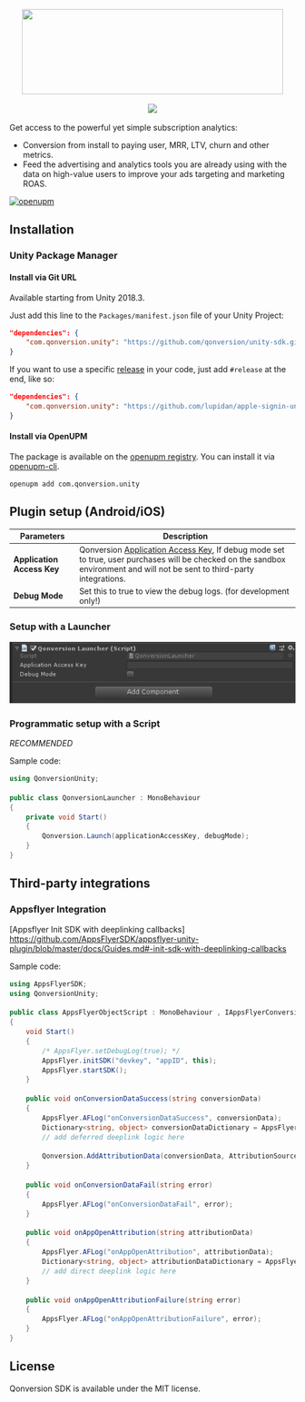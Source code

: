 <p align="center">
 <a href="https://qonversion.io" target="_blank"><img width="460" height="150" src="https://qonversion.io/img/q_brand.svg"></a>
</p>

<p align="center">
     <a href="https://qonversion.io"><img width="660" src="https://qonversion.io/img/illustrations/charts.svg"></a></p>

Get access to the powerful yet simple subscription analytics:
* Conversion from install to paying user, MRR, LTV, churn and other metrics.
* Feed the advertising and analytics tools you are already using with the data on high-value users to improve your ads targeting and marketing ROAS.

[![openupm](https://img.shields.io/npm/v/com.qonversion.unity?label=openupm&registry_uri=https://package.openupm.com)](https://openupm.com/packages/com.qonversion.unity/)

## Installation

### Unity Package Manager

#### Install via Git URL

Available starting from Unity 2018.3.

Just add this line to the `Packages/manifest.json` file of your Unity Project:

```json
"dependencies": {
    "com.qonversion.unity": "https://github.com/qonversion/unity-sdk.git#v1.0.0",
}
```

If you want to use a specific [release](https://github.com/qonversion/unity-sdk/releases) in your code, just add `#release` at the end, like so:
```json
"dependencies": {
    "com.qonversion.unity": "https://github.com/lupidan/apple-signin-unity.git#v1.1.0",
}
```

#### Install via OpenUPM

The package is available on the [openupm registry](https://openupm.com). You can install it via [openupm-cli](https://github.com/openupm/openupm-cli).

```
openupm add com.qonversion.unity
```

## Plugin setup (Android/iOS)

| Parameters  | Description   |
| -------- | ------------- |
| **Application Access Key**   |  Qonversion [Application Access Key](https://dash.qonversion.io/project/settings), If debug mode set to true, user purchases will be checked on the sandbox environment and will not be sent to third-party integrations.  |
| **Debug Mode**    | Set this to true to view the debug logs. (for development only!)  |

### Setup with a Launcher

<p align="center">
    <a href="./Img/AddEntitlements.png"><img src="./img/UnityQonversionLauncher.png" alt="Unity Simple Script" width="559"/></a>
</p>

### Programmatic setup with a Script

*RECOMMENDED*

Sample code:
```csharp
using QonversionUnity;

public class QonversionLauncher : MonoBehaviour
{
    private void Start()
    {
		Qonversion.Launch(applicationAccessKey, debugMode);
    }
}
```

## Third-party integrations

### Appsflyer Integration

[Appsflyer Init SDK with deeplinking callbacks] https://github.com/AppsFlyerSDK/appsflyer-unity-plugin/blob/master/docs/Guides.md#-init-sdk-with-deeplinking-callbacks

Sample code:
```csharp
using AppsFlyerSDK;
using QonversionUnity;

public class AppsFlyerObjectScript : MonoBehaviour , IAppsFlyerConversionData
{
    void Start()
    {
        /* AppsFlyer.setDebugLog(true); */
        AppsFlyer.initSDK("devkey", "appID", this);
        AppsFlyer.startSDK();
    }

    public void onConversionDataSuccess(string conversionData)
    {
        AppsFlyer.AFLog("onConversionDataSuccess", conversionData);
        Dictionary<string, object> conversionDataDictionary = AppsFlyer.CallbackStringToDictionary(conversionData);
        // add deferred deeplink logic here
		
		Qonversion.AddAttributionData(conversionData, AttributionSource.AppsFlyer, AppsFlyer.getAppsFlyerId());
    }

    public void onConversionDataFail(string error)
    {
        AppsFlyer.AFLog("onConversionDataFail", error);
    }

    public void onAppOpenAttribution(string attributionData)
    {
        AppsFlyer.AFLog("onAppOpenAttribution", attributionData);
        Dictionary<string, object> attributionDataDictionary = AppsFlyer.CallbackStringToDictionary(attributionData);
        // add direct deeplink logic here
    }

    public void onAppOpenAttributionFailure(string error)
    {
        AppsFlyer.AFLog("onAppOpenAttributionFailure", error);
    }
}
```

## License

Qonversion SDK is available under the MIT license.